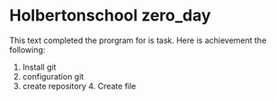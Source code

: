 # Holbertonschool zero_day

This text completed the prorgram for is task. Here is achievement the following:

 1. Install git
  2. configuration git
   3. create repository
    4. Create file
    